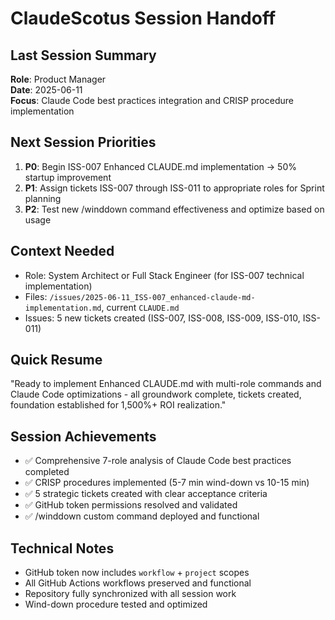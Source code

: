 # ClaudeScotus Session Handoff

## Last Session Summary
**Role**: Product Manager  
**Date**: 2025-06-11  
**Focus**: Claude Code best practices integration and CRISP procedure implementation

## Next Session Priorities
1. **P0**: Begin ISS-007 Enhanced CLAUDE.md implementation → 50% startup improvement
2. **P1**: Assign tickets ISS-007 through ISS-011 to appropriate roles for Sprint planning  
3. **P2**: Test new /winddown command effectiveness and optimize based on usage

## Context Needed
- Role: System Architect or Full Stack Engineer (for ISS-007 technical implementation)
- Files: `/issues/2025-06-11_ISS-007_enhanced-claude-md-implementation.md`, current `CLAUDE.md`
- Issues: 5 new tickets created (ISS-007, ISS-008, ISS-009, ISS-010, ISS-011)

## Quick Resume
"Ready to implement Enhanced CLAUDE.md with multi-role commands and Claude Code optimizations - all groundwork complete, tickets created, foundation established for 1,500%+ ROI realization."

## Session Achievements
- ✅ Comprehensive 7-role analysis of Claude Code best practices completed
- ✅ CRISP procedures implemented (5-7 min wind-down vs 10-15 min)
- ✅ 5 strategic tickets created with clear acceptance criteria
- ✅ GitHub token permissions resolved and validated
- ✅ /winddown custom command deployed and functional

## Technical Notes
- GitHub token now includes `workflow` + `project` scopes
- All GitHub Actions workflows preserved and functional
- Repository fully synchronized with all session work
- Wind-down procedure tested and optimized